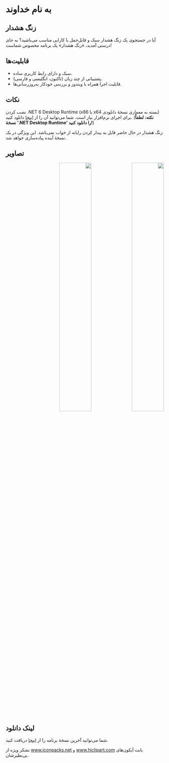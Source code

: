 # به نام خداوند
## زنگ هشدار
آیا در جستجوی یک زنگ هشدار سبک و قابل‌حمل با کارایی مناسب می‌باشید؟ به جای درستی آمدید، «زنگ هشدار» یک برنامه مخصوص شماست!

## قابلیت‌ها
* سبک و دارای رابط کاربری ساده.
* پشتیبانی از چند زبان (تاکنون، انگلیسی و فارسی).
* قابلیت اجرا همراه با ویندوز و بررسی خودکار به‌روزرسانی‌ها.

## نکات
نصب کردن .NET 6 Desktop Runtime (x86 یا x64 بسته به معماری نسخۀ دانلودی) برای اجرای نرم‌افزار نیاز است. شما می‌توانید آن را از [اینجا](https://dotnet.microsoft.com/en-us/download/dotnet/6.0) دانلود کنید. (**نکته: لطفاً نسخۀ '.NET Desktop Runtime' را دانلود کنید!**)

زنگ هشدار در حال حاضر قابل به بیدار کردن رایانه از خواب نمی‌باشد. این ویژگی در یک نسخۀ آینده پیاده‌سازی خواهد شد.

## تصاویر

<p dir="rtl">
	<img src="https://github.com/Wirmaple73/AlarmClock/assets/71328992/ee519a98-31af-4e3f-a406-813bac288ce2" width="45%"></img> 
	<img src="https://github.com/Wirmaple73/AlarmClock/assets/71328992/4ba48470-3551-4f7f-ae3b-fce89d4f98b1" width="45%"></img>
</p>

## لینک دانلود
شما می‌توانید آخرین نسخۀ برنامه را از [اینجا](https://github.com/Wirmaple73/AlarmClock/releases/latest) دریافت کنید.

تشکر ویژه از www.iconpacks.net و www.hiclipart.com بابت آیکون‌های بی‌نظیرشان.
